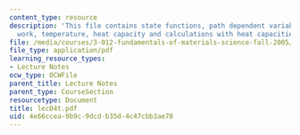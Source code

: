 ```yaml
---
content_type: resource
description: 'This file contains state functions, path dependent variables: heat and
  work, temperature, heat capacity and calculations with heat capacities.'
file: /media/courses/3-012-fundamentals-of-materials-science-fall-2005/4e66ccea9b9c9dcdb35d4c47cbb3ae78_lec04t.pdf
file_type: application/pdf
learning_resource_types:
- Lecture Notes
ocw_type: OCWFile
parent_title: Lecture Notes
parent_type: CourseSection
resourcetype: Document
title: lec04t.pdf
uid: 4e66ccea-9b9c-9dcd-b35d-4c47cbb3ae78
---
```

